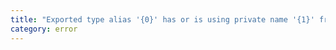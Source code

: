 ```yaml
---
title: "Exported type alias '{0}' has or is using private name '{1}' from module {2}."
category: error
---
```

